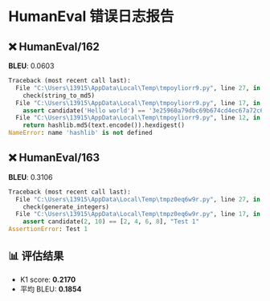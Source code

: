 
# HumanEval 错误日志报告

## ❌ HumanEval/162
**BLEU**: 0.0603
```python
Traceback (most recent call last): 
  File "C:\Users\13915\AppData\Local\Temp\tmpoyliorr9.py", line 27, in <module>
    check(string_to_md5)
  File "C:\Users\13915\AppData\Local\Temp\tmpoyliorr9.py", line 17, in check
    assert candidate('Hello world') == '3e25960a79dbc69b674cd4ec67a72c62'
  File "C:\Users\13915\AppData\Local\Temp\tmpoyliorr9.py", line 12, in string_to_md5
    return hashlib.md5(text.encode()).hexdigest()
NameError: name 'hashlib' is not defined
```

## ❌ HumanEval/163
**BLEU**: 0.3106
```python
Traceback (most recent call last):
  File "C:\Users\13915\AppData\Local\Temp\tmpz0eq6w9r.py", line 27, in <module>
    check(generate_integers)
  File "C:\Users\13915\AppData\Local\Temp\tmpz0eq6w9r.py", line 17, in check
    assert candidate(2, 10) == [2, 4, 6, 8], "Test 1"
AssertionError: Test 1
```

## 📊 评估结果
- K1 score: **0.2170**
- 平均 BLEU: **0.1854**
